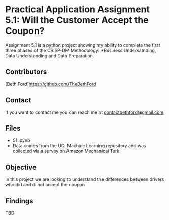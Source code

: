 # Practical Application Assignment 5.1: Will the Customer Accept the Coupon?

Assignment 5.1 is a python project showing my ability to complete the first three phases of the CRISP-DM Methodology: *Business Undersatnding, Data Understanding and Data Preparation.  

## Contributors
[Beth Ford]<https://github.com/TheBethFord>

## Contact 
If you want to contact me you can reach me at contactbethford@gmail.com

## Files
* 51.ipynb
* Data comes from the UCI Machine Learning repository and was collected via a survey on Amazon Mechanical Turk

## Objective
In this project we are looking to understand the differences between drivers who did and di not accept the coupon 

## Findings
TBD
